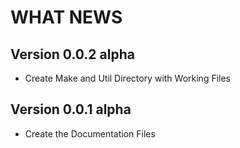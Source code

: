 WHAT NEWS
===========

## Version 0.0.2 alpha

- Create Make and Util Directory with Working Files

## Version 0.0.1 alpha

- Create the Documentation Files

